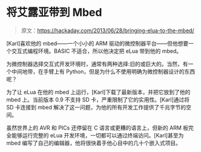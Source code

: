 # 将艾露亚带到 Mbed

> 原文：<https://hackaday.com/2013/06/28/bringing-elua-to-the-mbed/>

[Karl]喜欢他的 mbed——一个小小的 ARM 驱动的微控制器平台——但他想要一个交互式编程环境。BASIC 不适合，所以他决定把 eLua 带到他的 mbed。

为微控制器选择交互式开发环境时，通常有两种选择:旧的或巨大的。当然，有一个中间地带，在手臂上有 Python，但是为什么不使用明确为微控制器设计的东西呢？

为了让 eLua 在他的 mbed 上运行，[Karl]下载了最新版本，并把它放到了他的 mbed 上。当前版本 0.9 不支持 SD 卡，严重限制了它的实用性。[Karl]通过将 SD 卡连接到 mbed 解决了这一问题，为他的所有开发工作提供了千兆字节的空间。

虽然世界上的 AVR 和 PICs 还停留在 C 语言或更糟的语言上，但新的 ARM 板完全能够运行完整的 eLua 开发环境，一切都可以通过终端访问。[Karl]甚至为 mbed 编写了自己的编辑器，他将很快着手他心目中的几十个嵌入式项目。